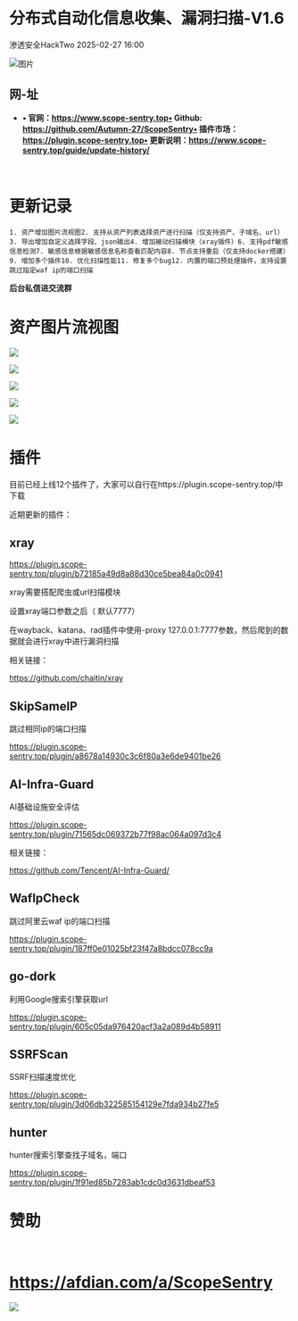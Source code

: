 #  分布式自动化信息收集、漏洞扫描-V1.6   
 渗透安全HackTwo   2025-02-27 16:00  
  
![图片](https://mmbiz.qpic.cn/mmbiz_png/0a6elNzWYazicUK54BeHIqazqwBteqPX9ibIO4iaciaJf9eBqicZfk9mpFs8MF43ibMV9yCzIWYZxK6OjsRsdhqr6BTQ/640?wx_fmt=other&from=appmsg&tp=webp&wxfrom=5&wx_lazy=1&wx_co=1 "")  
## 网-址  
- **• 官网：https://www.scope-sentry.top• Github: https://github.com/Autumn-27/ScopeSentry• 插件市场：https://plugin.scope-sentry.top• 更新说明：https://www.scope-sentry.top/guide/update-history/**  
  
   
  
# 更新记录  
```
1. 资产增加图片流视图2. 支持从资产列表选择资产进行扫描（仅支持资产、子域名、url）3. 导出增加自定义选择字段、json输出4. 增加被动扫描模块（xray插件）6. 支持pdf敏感信息检测7. 敏感信息根据敏感信息名称查看匹配内容8. 节点支持重启（仅支持docker搭建）9. 增加多个插件10. 优化扫描性能11. 修复多个bug12. 内置的端口预处理插件，支持设置跳过指定waf ip的端口扫描
```  
  
**后台私信进交流群**  
# 资产图片流视图  
  
![](https://mmbiz.qpic.cn/mmbiz_png/0a6elNzWYawn5MIqU3X0J7YHb6ia0zBlrD77WuQVkGruRuO0OGwNkRSzQcDDJEd3ls7cQjLWrgIVgJvHMjT1jdw/640?wx_fmt=png&from=appmsg "")  
  
![](https://mmbiz.qpic.cn/mmbiz_png/0a6elNzWYawn5MIqU3X0J7YHb6ia0zBlr5HWcXT2aPOA8ib9MdzJrBaS3Z6QuGs8LTRQjXYVMuqFYrEwfcu7Bysw/640?wx_fmt=png&from=appmsg "")  
  
![](https://mmbiz.qpic.cn/mmbiz_png/0a6elNzWYawn5MIqU3X0J7YHb6ia0zBlrhTGKO2yvpUXbF1ByF6svosFFvBuhd3s2osl6w1qWP9MzJvj2VlD8ibA/640?wx_fmt=png&from=appmsg "")  
  
![](https://mmbiz.qpic.cn/mmbiz_png/0a6elNzWYawn5MIqU3X0J7YHb6ia0zBlra42EpXxjg5eKhQNE6xd5Assd8gaEqop5JKHa5kziapYtjaSVIw5FMjw/640?wx_fmt=png&from=appmsg "")  
  
![](https://mmbiz.qpic.cn/mmbiz_png/0a6elNzWYawn5MIqU3X0J7YHb6ia0zBlrbHd7ukmiawkjj39KKVL5w9jib4OoI802N6qfWdEamzRCSVbibGSOvFp0A/640?wx_fmt=png&from=appmsg "")  
# 插件  
  
目前已经上线12个插件了，大家可以自行在https://plugin.scope-sentry.top/中下载  
  
近期更新的插件：  
## xray  
  
https://plugin.scope-sentry.top/plugin/b72185a49d8a88d30ce5bea84a0c0941  
  
xray需要搭配爬虫或url扫描模块  
  
设置xray端口参数之后（ 默认7777）  
  
在wayback、katana、rad插件中使用-proxy 127.0.0.1:7777参数，然后爬到的数据就会进行xray中进行漏洞扫描  
  
相关链接：  
  
https://github.com/chaitin/xray  
## SkipSameIP  
  
跳过相同ip的端口扫描  
  
https://plugin.scope-sentry.top/plugin/a8678a14930c3c6f80a3e6de9401be26  
## AI-Infra-Guard  
  
AI基础设施安全评估  
  
https://plugin.scope-sentry.top/plugin/71565dc069372b77f98ac064a097d3c4  
  
相关链接：  
  
https://github.com/Tencent/AI-Infra-Guard/  
## WafIpCheck  
  
跳过阿里云waf ip的端口扫描  
  
https://plugin.scope-sentry.top/plugin/187ff0e01025bf23f47a8bdcc078cc9a  
## go-dork  
  
利用Google搜索引擎获取url  
  
https://plugin.scope-sentry.top/plugin/605c05da976420acf3a2a089d4b58911  
## SSRFScan  
  
SSRF扫描速度优化  
  
https://plugin.scope-sentry.top/plugin/3d06db322585154129e7fda934b27fe5  
## hunter  
  
hunter搜索引擎查找子域名，端口  
  
https://plugin.scope-sentry.top/plugin/1f91ed85b7283ab1cdc0d3631dbeaf53  
  
  
# 赞助  
  
  
   
# https://afdian.com/a/ScopeSentry  
  
![](https://mmbiz.qpic.cn/mmbiz_jpg/0a6elNzWYawn5MIqU3X0J7YHb6ia0zBlrospmWiaKa7cg8IvO0cPiczYuvyN1SsOwZqOkiatY3ouAptmRhn34K1Mkw/640?wx_fmt=jpeg&from=appmsg "")  
  
